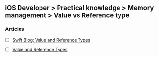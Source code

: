 ## iOS Developer > Practical knowledge > Memory management > Value vs Reference type

### Articles
- [ ] [Swift Blog: Value and Reference Types](https://developer.apple.com/swift/blog/?id=10)
- [ ] [Value and Reference Types](https://thatthinginswift.com/value-and-reference-types/)


